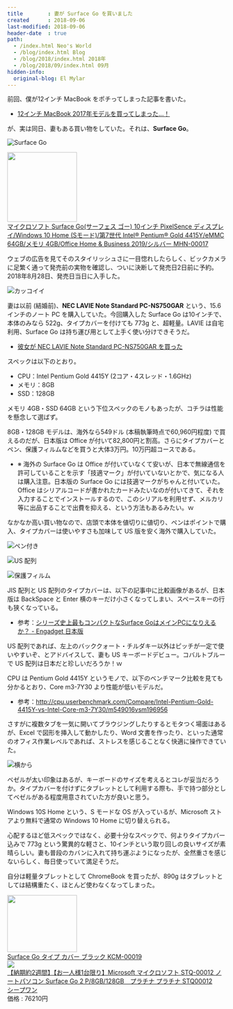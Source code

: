 ```yaml
---
title        : 妻が Surface Go を買いました
created      : 2018-09-06
last-modified: 2018-09-06
header-date  : true
path:
  - /index.html Neo's World
  - /blog/index.html Blog
  - /blog/2018/index.html 2018年
  - /blog/2018/09/index.html 09月
hidden-info:
  original-blog: El Mylar
---
```


前回、僕が12インチ MacBook をポチってしまった記事を書いた。

- [12インチ MacBook 2017年モデルを買ってしまった…！](05-01.html)

が、実は同日、妻もある買い物をしていた。それは、__Surface Go__。

![Surface Go](./06-01-05.jpg)

<div class="ad-amazon">
  <div class="ad-amazon-image">
    <a href="https://www.amazon.co.jp/dp/B07MN99CKM?tag=neos21-22&amp;linkCode=osi&amp;th=1&amp;psc=1">
      <img src="https://m.media-amazon.com/images/I/4189lO5W7rL._SL160_.jpg" width="160" height="160">
    </a>
  </div>
  <div class="ad-amazon-info">
    <div class="ad-amazon-title">
      <a href="https://www.amazon.co.jp/dp/B07MN99CKM?tag=neos21-22&amp;linkCode=osi&amp;th=1&amp;psc=1">マイクロソフト Surface Go(サーフェス ゴー) 10インチ PixelSence ディスプレイ/Windows 10 Home (Sモード)/第7世代 Intel® Pentium® Gold 4415Y/eMMC 64GB/メモリ 4GB/Office Home &amp; Business 2019/シルバー MHN-00017</a>
    </div>
  </div>
</div>

ウェブの広告を見てそのスタイリッシュさに一目惚れしたらしく、ビックカメラに足繁く通って発売前の実物を確認し、ついに決断して発売日2日前に予約。2018年8月28日、発売日当日に入手した。

![カッコイイ](./06-01-01.jpg)

妻は以前 (結婚前)、__NEC LAVIE Note Standard PC-NS750GAR__ という、15.6インチのノート PC を購入していた。今回購入した Surface Go は10インチで、本体のみなら 522g、タイプカバーを付けても 773g と、超軽量。LAVIE は自宅利用、Surface Go は持ち運び用として上手く使い分けできそうだ。

- [彼女が NEC LAVIE Note Standard PC-NS750GAR を買った](/blog/2018/02/28-01.html)

スペックは以下のとおり。

- CPU：Intel Pentium Gold 4415Y (2コア・4スレッド・1.6GHz)
- メモリ：8GB
- SSD：128GB

メモリ 4GB・SSD 64GB という下位スペックのモノもあったが、コチラは性能を懸念して選ばず。

8GB・128GB モデルは、海外なら549ドル (本稿執筆時点で60,960円程度) で買えるのだが、日本版は Office が付いて82,800円と割高。さらにタイプカバーとペン、保護フィルムなどを買うと大体3万円。10万円超コースである。

- ※ 海外の Surface Go は Office が付いていなくて安いが、日本で無線通信を許可していることを示す「技適マーク」が付いていないとかで、気になる人は購入注意。日本版の Surface Go には技適マークがちゃんと付いていた。Office はシリアルコードが書かれたカードみたいなのが付いてきて、それを入力することでインストールするので、このシリアルを利用せず、メルカリ等に出品することで出費を抑える、という方法もあるみたい。ｗ

なかなか高い買い物なので、店頭で本体を値切りに値切り、ペンはポイントで購入、タイプカバーは使いやすさも加味して US 版を安く海外で購入していた。

![ペン付き](./06-01-03.jpg)

![US 配列](./06-01-02.jpg)

![保護フィルム](./06-01-04.jpg)

JIS 配列と US 配列のタイプカバーは、以下の記事中に比較画像があるが、日本版は BackSpace と Enter 横のキーだけ小さくなってしまい、スペースキーの行も狭くなっている。

- 参考：[シリーズ史上最もコンパクトなSurface GoはメインPCになりえるか？ - Engadget 日本版](https://japanese.engadget.com/2018/09/01/surface-go-pc/)

US 配列であれば、左上のバッククォート・チルダキー以外はピッチが一定で使いやすいぞ、とアドバイスして、妻も US キーボードデビュー。コバルトブルーで US 配列は日本だと珍しいだろうか！ｗ

CPU は Pentium Gold 4415Y というモノで、以下のベンチマーク比較を見ても分かるとおり、Core m3-7Y30 より性能が低いモデルだ。

- 参考：<http://cpu.userbenchmark.com/Compare/Intel-Pentium-Gold-4415Y-vs-Intel-Core-m3-7Y30/m549016vsm196956>

さすがに複数タブを一気に開いてブラウジングしたりするとモタつく場面はあるが、Excel で図形を挿入して動かしたり、Word 文書を作ったり、といった通常のオフィス作業レベルであれば、ストレスを感じることなく快適に操作できていた。

![横から](./06-01-06.jpg)

ベゼルが太い印象はあるが、キーボードのサイズを考えるとコレが妥当だろうか。タイプカバーを付けずにタブレットとして利用する際も、手で持つ部分としてベゼルがある程度用意されていた方が良いと思う。

Windows 10S Home という、S モードな OS が入っているが、Microsoft ストアより無料で通常の Windows 10 Home に切り替えられる。

心配するほど低スペックではなく、必要十分なスペックで、何よりタイプカバー込みで 773g という驚異的な軽さと、10インチという取り回しの良いサイズが素晴らしい。妻も普段のカバンに入れて持ち運ぶようになったが、全然重さを感じないらしく、毎日使っていて満足そうだ。

自分は軽量タブレットとして ChromeBook を買ったが、890g はタブレットとしては結構重たく、ほとんど使わなくなってしまった。

<div class="ad-amazon">
  <div class="ad-amazon-image">
    <a href="https://www.amazon.co.jp/dp/B07FDVXWHR?tag=neos21-22&amp;linkCode=osi&amp;th=1&amp;psc=1">
      <img src="https://m.media-amazon.com/images/I/41kx3xsoHoL._SL160_.jpg" width="160" height="131">
    </a>
  </div>
  <div class="ad-amazon-info">
    <div class="ad-amazon-title">
      <a href="https://www.amazon.co.jp/dp/B07FDVXWHR?tag=neos21-22&amp;linkCode=osi&amp;th=1&amp;psc=1">Surface Go タイプ カバー ブラック KCM-00019</a>
    </div>
  </div>
</div>

<div class="ad-rakuten">
  <div class="ad-rakuten-image">
    <a href="https://hb.afl.rakuten.co.jp/hgc/g00quxb2.waxycfbe.g00quxb2.waxydbc2/?pc=https%3A%2F%2Fitem.rakuten.co.jp%2Fksheep1%2F4549576158280%2F&amp;m=http%3A%2F%2Fm.rakuten.co.jp%2Fksheep1%2Fi%2F10103613%2F">
      <img src="https://thumbnail.image.rakuten.co.jp/@0_mall/ksheep1/cabinet/img13/4549576158280.jpg?_ex=128x128">
    </a>
  </div>
  <div class="ad-rakuten-info">
    <div class="ad-rakuten-title">
      <a href="https://hb.afl.rakuten.co.jp/hgc/g00quxb2.waxycfbe.g00quxb2.waxydbc2/?pc=https%3A%2F%2Fitem.rakuten.co.jp%2Fksheep1%2F4549576158280%2F&amp;m=http%3A%2F%2Fm.rakuten.co.jp%2Fksheep1%2Fi%2F10103613%2F">【納期約2週間】【お一人様1台限り】Microsoft マイクロソフト STQ-00012 ノートパソコン Surface Go 2 P/8GB/128GB　プラチナ プラチナ STQ00012</a>
    </div>
    <div class="ad-rakuten-shop">
      <a href="https://hb.afl.rakuten.co.jp/hgc/g00quxb2.waxycfbe.g00quxb2.waxydbc2/?pc=https%3A%2F%2Fwww.rakuten.co.jp%2Fksheep1%2F&amp;m=http%3A%2F%2Fm.rakuten.co.jp%2Fksheep1%2F">シープワン</a>
    </div>
    <div class="ad-rakuten-price">価格 : 76210円</div>
  </div>
</div>
